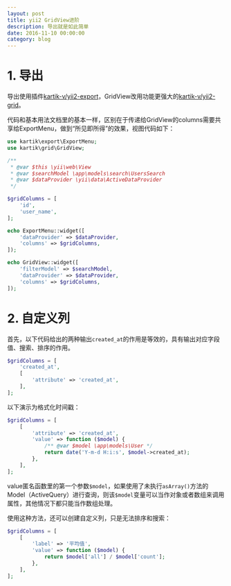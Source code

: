 ```yaml
---
layout: post
title: yii2 GridView进阶
description: 导出就是如此简单
date: 2016-11-10 00:00:00
category: blog
---
```


# 1. 导出

导出使用插件[kartik-v/yii2-export](https://github.com/kartik-v/yii2-export)，GridView改用功能更强大的[kartik-v/yii2-grid](https://github.com/kartik-v/yii2-grid)。

代码和基本用法文档里的基本一样，区别在于传递给GridView的columns需要共享给ExportMenu，做到“所见即所得”的效果，视图代码如下：

```php
use kartik\export\ExportMenu;
use kartik\grid\GridView;

/**
 * @var $this \yii\web\View
 * @var $searchModel \app\models\search\UsersSearch
 * @var $dataProvider \yii\data\ActiveDataProvider
 */

$gridColumns = [
    'id',
    'user_name',
];

echo ExportMenu::widget([
    'dataProvider' => $dataProvider,
    'columns' => $gridColumns,
]);

echo GridView::widget([
    'filterModel' => $searchModel,
    'dataProvider' => $dataProvider,
    'columns' => $gridColumns,
]);
```

# 2. 自定义列

首先，以下代码给出的两种输出`created_at`的作用是等效的，具有输出对应字段值、搜索、排序的作用。

```php
$gridColumns = [
    'created_at',
    [
        'attribute' => 'created_at',
    ],
];
```

以下演示为格式化时间戳：

```php
$gridColumns = [
    [
        'attribute' => 'created_at',
        'value' => function ($model) {
            /** @var $model \app\models\User */
            return date('Y-m-d H:i:s', $model->created_at);
        },
    ],
];
```

value匿名函数里的第一个参数`$model`，如果使用了未执行`asArray()`方法的Model（ActiveQuery）进行查询，则该`$model`变量可以当作对象或者数组来调用属性，其他情况下都只能当作数组处理。

使用这种方法，还可以创建自定义列，只是无法排序和搜索：

```php
$gridColumns = [
    [
        'label' => '平均值',
        'value' => function ($model) {
            return $model['all'] / $model['count'];
        },
    ],
];
```
